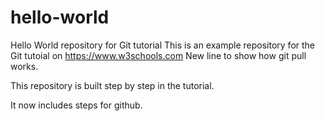 # hello-world
Hello World repository for Git tutorial
This is an example repository for the Git tutoial on https://www.w3schools.com
New line to show how git pull works.

This repository is built step by step in the tutorial.

It now includes steps for github.

